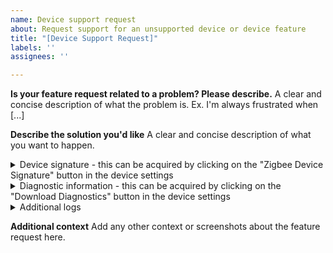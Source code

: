 ```yaml
---
name: Device support request
about: Request support for an unsupported device or device feature
title: "[Device Support Request]"
labels: ''
assignees: ''

---
```


**Is your feature request related to a problem? Please describe.**
A clear and concise description of what the problem is. Ex. I'm always frustrated when [...]

**Describe the solution you'd like**
A clear and concise description of what you want to happen.

<details>
<summary>Device signature - this can be acquired by clicking on the "Zigbee Device Signature" button in the device settings</summary>

```
Paste the device signature here.
```

</details>

<details>
<summary>Diagnostic information - this can be acquired by clicking on the "Download Diagnostics" button in the device settings</summary>

```
Paste the diagnostic information here.
```

</details>

<details>
<summary>Additional logs</summary>

```
Paste any additional debug logs here.
```

</details>

**Additional context**
Add any other context or screenshots about the feature request here.
